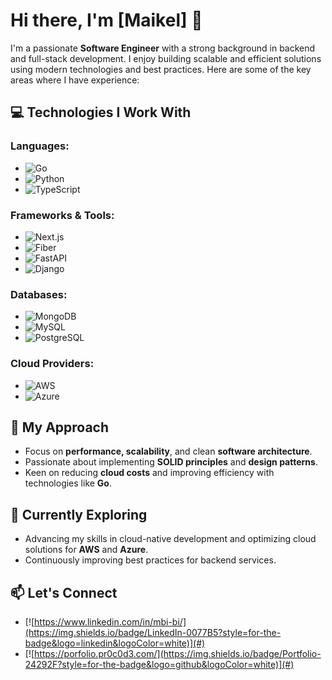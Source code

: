 # Hi there, I'm [Maikel] 👋

I'm a passionate **Software Engineer** with a strong background in backend and full-stack development. I enjoy building scalable and efficient solutions using modern technologies and best practices. Here are some of the key areas where I have experience:

## 💻 Technologies I Work With

### Languages:
- ![Go](https://img.shields.io/badge/Go-00ADD8?style=for-the-badge&logo=go&logoColor=white)
- ![Python](https://img.shields.io/badge/Python-3776AB?style=for-the-badge&logo=python&logoColor=white)
- ![TypeScript](https://img.shields.io/badge/TypeScript-3178C6?style=for-the-badge&logo=typescript&logoColor=white)

### Frameworks & Tools:
- ![Next.js](https://img.shields.io/badge/Next.js-000000?style=for-the-badge&logo=next.js&logoColor=white)
- ![Fiber](https://img.shields.io/badge/Fiber-00ADD8?style=for-the-badge&logo=fiber&logoColor=white)
- ![FastAPI](https://img.shields.io/badge/FastAPI-009688?style=for-the-badge&logo=fastapi&logoColor=white)
- ![Django](https://img.shields.io/badge/Django-092E20?style=for-the-badge&logo=django&logoColor=white)

### Databases:
- ![MongoDB](https://img.shields.io/badge/MongoDB-4EA94B?style=for-the-badge&logo=mongodb&logoColor=white)
- ![MySQL](https://img.shields.io/badge/MySQL-4479A1?style=for-the-badge&logo=mysql&logoColor=white)
- ![PostgreSQL](https://img.shields.io/badge/PostgreSQL-316192?style=for-the-badge&logo=postgresql&logoColor=white)

### Cloud Providers:
- ![AWS](https://img.shields.io/badge/AWS-232F3E?style=for-the-badge&logo=amazon-aws&logoColor=white)
- ![Azure](https://img.shields.io/badge/Azure-0078D4?style=for-the-badge&logo=microsoft-azure&logoColor=white)

## 🚀 My Approach
- Focus on **performance, scalability**, and clean **software architecture**.
- Passionate about implementing **SOLID principles** and **design patterns**.
- Keen on reducing **cloud costs** and improving efficiency with technologies like **Go**.

## 🌱 Currently Exploring
- Advancing my skills in cloud-native development and optimizing cloud solutions for **AWS** and **Azure**.
- Continuously improving best practices for backend services.

## 📫 Let's Connect
- [![https://www.linkedin.com/in/mbi-bi/](https://img.shields.io/badge/LinkedIn-0077B5?style=for-the-badge&logo=linkedin&logoColor=white)](#)
- [![https://porfolio.pr0c0d3.com/](https://img.shields.io/badge/Portfolio-24292F?style=for-the-badge&logo=github&logoColor=white)](#)

